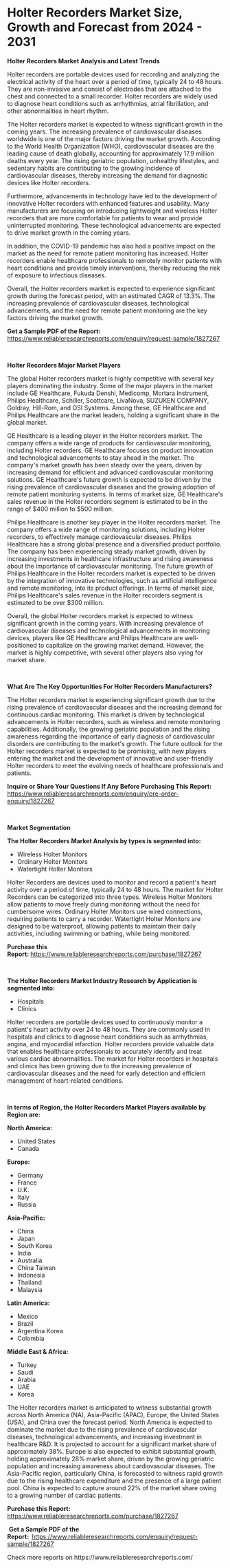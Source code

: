 <p><h1>Holter Recorders Market Size, Growth and Forecast from 2024 - 2031</h1></p><p><strong>Holter Recorders Market Analysis and Latest Trends</strong></p>
<p><p>Holter recorders are portable devices used for recording and analyzing the electrical activity of the heart over a period of time, typically 24 to 48 hours. They are non-invasive and consist of electrodes that are attached to the chest and connected to a small recorder. Holter recorders are widely used to diagnose heart conditions such as arrhythmias, atrial fibrillation, and other abnormalities in heart rhythm.</p><p>The Holter recorders market is expected to witness significant growth in the coming years. The increasing prevalence of cardiovascular diseases worldwide is one of the major factors driving the market growth. According to the World Health Organization (WHO), cardiovascular diseases are the leading cause of death globally, accounting for approximately 17.9 million deaths every year. The rising geriatric population, unhealthy lifestyles, and sedentary habits are contributing to the growing incidence of cardiovascular diseases, thereby increasing the demand for diagnostic devices like Holter recorders.</p><p>Furthermore, advancements in technology have led to the development of innovative Holter recorders with enhanced features and usability. Many manufacturers are focusing on introducing lightweight and wireless Holter recorders that are more comfortable for patients to wear and provide uninterrupted monitoring. These technological advancements are expected to drive market growth in the coming years.</p><p>In addition, the COVID-19 pandemic has also had a positive impact on the market as the need for remote patient monitoring has increased. Holter recorders enable healthcare professionals to remotely monitor patients with heart conditions and provide timely interventions, thereby reducing the risk of exposure to infectious diseases.</p><p>Overall, the Holter recorders market is expected to experience significant growth during the forecast period, with an estimated CAGR of 13.3%. The increasing prevalence of cardiovascular diseases, technological advancements, and the need for remote patient monitoring are the key factors driving the market growth.</p></p>
<p><strong>Get a Sample PDF of the Report:&nbsp;</strong> <a href="https://www.reliableresearchreports.com/enquiry/request-sample/1827267">https://www.reliableresearchreports.com/enquiry/request-sample/1827267</a></p>
<p>&nbsp;</p>
<p><strong>Holter Recorders Major Market Players</strong></p>
<p><p>The global Holter recorders market is highly competitive with several key players dominating the industry. Some of the major players in the market include GE Healthcare, Fukuda Denshi, Medicomp, Mortara Instrument, Philips Healthcare, Schiller, Scottcare, LivaNova, SUZUKEN COMPANY, Goldray, Hill-Rom, and OSI Systems. Among these, GE Healthcare and Philips Healthcare are the market leaders, holding a significant share in the global market.</p><p>GE Healthcare is a leading player in the Holter recorders market. The company offers a wide range of products for cardiovascular monitoring, including Holter recorders. GE Healthcare focuses on product innovation and technological advancements to stay ahead in the market. The company's market growth has been steady over the years, driven by increasing demand for efficient and advanced cardiovascular monitoring solutions. GE Healthcare's future growth is expected to be driven by the rising prevalence of cardiovascular diseases and the growing adoption of remote patient monitoring systems. In terms of market size, GE Healthcare's sales revenue in the Holter recorders segment is estimated to be in the range of $400 million to $500 million.</p><p>Philips Healthcare is another key player in the Holter recorders market. The company offers a wide range of monitoring solutions, including Holter recorders, to effectively manage cardiovascular diseases. Philips Healthcare has a strong global presence and a diversified product portfolio. The company has been experiencing steady market growth, driven by increasing investments in healthcare infrastructure and rising awareness about the importance of cardiovascular monitoring. The future growth of Philips Healthcare in the Holter recorders market is expected to be driven by the integration of innovative technologies, such as artificial intelligence and remote monitoring, into its product offerings. In terms of market size, Philips Healthcare's sales revenue in the Holter recorders segment is estimated to be over $300 million.</p><p>Overall, the global Holter recorders market is expected to witness significant growth in the coming years. With increasing prevalence of cardiovascular diseases and technological advancements in monitoring devices, players like GE Healthcare and Philips Healthcare are well-positioned to capitalize on the growing market demand. However, the market is highly competitive, with several other players also vying for market share.</p></p>
<p>&nbsp;</p>
<p><strong>What Are The Key Opportunities For Holter Recorders Manufacturers?</strong></p>
<p><p>The Holter recorders market is experiencing significant growth due to the rising prevalence of cardiovascular diseases and the increasing demand for continuous cardiac monitoring. This market is driven by technological advancements in Holter recorders, such as wireless and remote monitoring capabilities. Additionally, the growing geriatric population and the rising awareness regarding the importance of early diagnosis of cardiovascular disorders are contributing to the market's growth. The future outlook for the Holter recorders market is expected to be promising, with new players entering the market and the development of innovative and user-friendly Holter recorders to meet the evolving needs of healthcare professionals and patients.</p></p>
<p><strong>Inquire or Share Your Questions If Any Before Purchasing This Report:</strong> <a href="https://www.reliableresearchreports.com/enquiry/pre-order-enquiry/1827267">https://www.reliableresearchreports.com/enquiry/pre-order-enquiry/1827267</a></p>
<p>&nbsp;</p>
<p><strong>Market Segmentation</strong></p>
<p><strong>The Holter Recorders Market Analysis by types is segmented into:</strong></p>
<p><ul><li>Wireless Holter Monitors</li><li>Ordinary Holter Monitors</li><li>Watertight Holter Monitors</li></ul></p>
<p><p>Holter Recorders are devices used to monitor and record a patient's heart activity over a period of time, typically 24 to 48 hours. The market for Holter Recorders can be categorized into three types. Wireless Holter Monitors allow patients to move freely during monitoring without the need for cumbersome wires. Ordinary Holter Monitors use wired connections, requiring patients to carry a recorder. Watertight Holter Monitors are designed to be waterproof, allowing patients to maintain their daily activities, including swimming or bathing, while being monitored.</p></p>
<p><strong>Purchase this Report:&nbsp;</strong><a href="https://www.reliableresearchreports.com/purchase/1827267">https://www.reliableresearchreports.com/purchase/1827267</a></p>
<p>&nbsp;</p>
<p><strong>The Holter Recorders Market Industry Research by Application is segmented into:</strong></p>
<p><ul><li>Hospitals</li><li>Clinics</li></ul></p>
<p><p>Holter recorders are portable devices used to continuously monitor a patient's heart activity over 24 to 48 hours. They are commonly used in hospitals and clinics to diagnose heart conditions such as arrhythmias, angina, and myocardial infarction. Holter recorders provide valuable data that enables healthcare professionals to accurately identify and treat various cardiac abnormalities. The market for Holter recorders in hospitals and clinics has been growing due to the increasing prevalence of cardiovascular diseases and the need for early detection and efficient management of heart-related conditions.</p></p>
<p>&nbsp;</p>
<p><strong>In terms of Region, the Holter Recorders Market Players available by Region are:</strong></p>
<p>
    <p> <strong> North America: </strong>
        <ul>
            <li>United States</li>
            <li>Canada</li>
        </ul>
        </p> 
    <p> <strong> Europe: </strong>
        <ul>
            <li>Germany</li>
            <li>France</li>
            <li>U.K.</li>
            <li>Italy</li>
            <li>Russia</li>
        </ul>
        </p> 
    <p> <strong> Asia-Pacific: </strong>
        <ul>
            <li>China</li>
            <li>Japan</li>
            <li>South Korea</li>
            <li>India</li>
            <li>Australia</li>
            <li>China Taiwan</li>
            <li>Indonesia</li>
            <li>Thailand</li>
            <li>Malaysia</li>
        </ul>
        </p> 
    <p> <strong> Latin America: </strong>
        <ul>
            <li>Mexico</li>
            <li>Brazil</li>
            <li>Argentina Korea</li>
            <li>Colombia</li>
        </ul>
        </p> 
    <p> <strong> Middle East & Africa: </strong>
        <ul>
            <li>Turkey</li>
            <li>Saudi</li>
            <li>Arabia</li>
            <li>UAE</li>
            <li>Korea</li>
        </ul>
    </p>
    </p>
<p><p>The Holter recorders market is anticipated to witness substantial growth across North America (NA), Asia-Pacific (APAC), Europe, the United States (USA), and China over the forecast period. North America is expected to dominate the market due to the rising prevalence of cardiovascular diseases, technological advancements, and increasing investment in healthcare R&D. It is projected to account for a significant market share of approximately 38%. Europe is also expected to exhibit substantial growth, holding approximately 28% market share, driven by the growing geriatric population and increasing awareness about cardiovascular diseases. The Asia-Pacific region, particularly China, is forecasted to witness rapid growth due to the rising healthcare expenditure and the presence of a large patient pool. China is expected to capture around 22% of the market share owing to a growing number of cardiac patients.</p></p>
<p><strong>Purchase this Report: </strong><a href="https://www.reliableresearchreports.com/purchase/1827267">https://www.reliableresearchreports.com/purchase/1827267</a></p>
<p>&nbsp;<strong>Get a Sample PDF of the Report:&nbsp;&nbsp;</strong><a href="https://www.reliableresearchreports.com/enquiry/request-sample/1827267">https://www.reliableresearchreports.com/enquiry/request-sample/1827267</a></p>
<p><strong></strong></p>
<p>Check more reports on https://www.reliableresearchreports.com/</p>